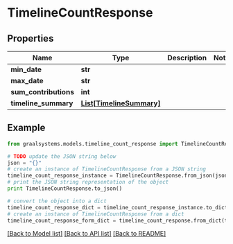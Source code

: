 # TimelineCountResponse


## Properties

Name | Type | Description | Notes
------------ | ------------- | ------------- | -------------
**min_date** | **str** |  | 
**max_date** | **str** |  | 
**sum_contributions** | **int** |  | 
**timeline_summary** | [**List[TimelineSummary]**](TimelineSummary.md) |  | 

## Example

```python
from graalsystems.models.timeline_count_response import TimelineCountResponse

# TODO update the JSON string below
json = "{}"
# create an instance of TimelineCountResponse from a JSON string
timeline_count_response_instance = TimelineCountResponse.from_json(json)
# print the JSON string representation of the object
print TimelineCountResponse.to_json()

# convert the object into a dict
timeline_count_response_dict = timeline_count_response_instance.to_dict()
# create an instance of TimelineCountResponse from a dict
timeline_count_response_form_dict = timeline_count_response.from_dict(timeline_count_response_dict)
```
[[Back to Model list]](../README.md#documentation-for-models) [[Back to API list]](../README.md#documentation-for-api-endpoints) [[Back to README]](../README.md)


